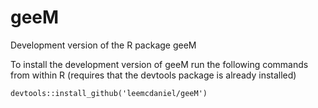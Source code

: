 # geeM

Development version of the R package geeM

To install the development version of geeM run the following commands
from within R (requires that the devtools package is already installed)

```{r}
devtools::install_github('leemcdaniel/geeM')
```
